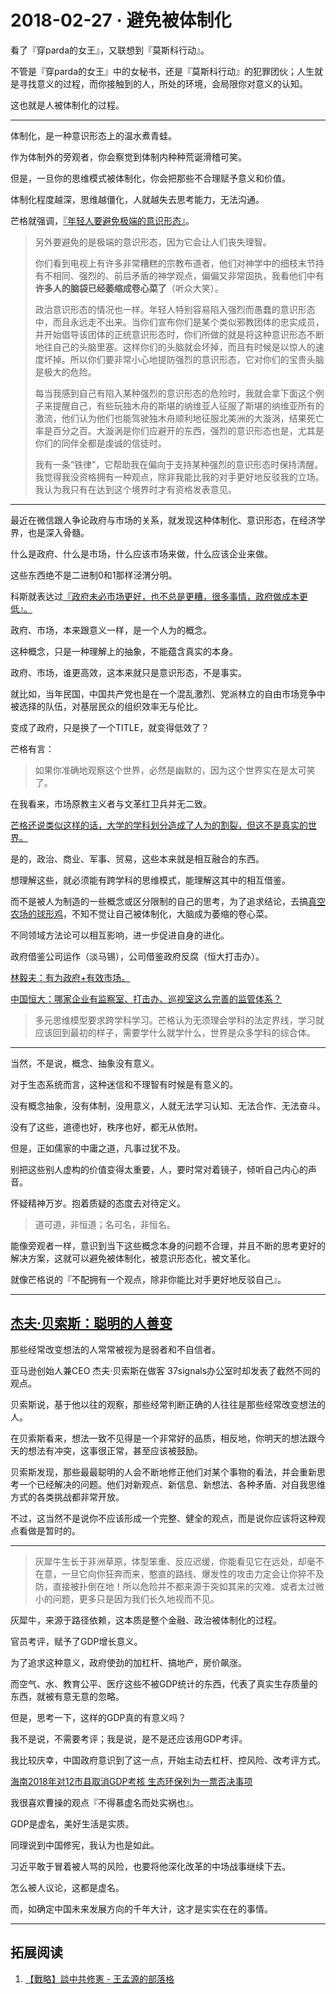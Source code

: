 # 2018-02-27 · 避免被体制化
看了『穿parda的女王』，又联想到『莫斯科行动』。

不管是『穿parda的女王』中的女秘书，还是『莫斯科行动』的犯罪团伙；人生就是寻找意义的过程，而你接触到的人，所处的环境，会局限你对意义的认知。

这也就是人被体制化的过程。

---

体制化，是一种意识形态上的温水煮青蛙。

作为体制外的旁观者，你会察觉到体制内种种荒诞滑稽可笑。

但是，一旦你的思维模式被体制化，你会把那些不合理赋予意义和价值。

体制化程度越深，思维越僵化，人就越失去思考能力，无法沟通。

芒格就强调，[『年轻人要避免极端的意识形态』](http://fund.jrj.com.cn/2017/12/02091623730421.shtml)。

> 另外要避免的是极端的意识形态，因为它会让人们丧失理智。
> 
> 你们看到电视上有许多非常糟糕的宗教布道者，他们对神学中的细枝末节持有不相同、强烈的、前后矛盾的神学观点，偏偏又非常固执，我看他们中有**许多人的脑袋已经萎缩成卷心菜了**（听众大笑）。
> 
> 政治意识形态的情况也一样。年轻人特别容易陷入强烈而愚蠢的意识形态中，而且永远走不出来。当你们宣布你们是某个类似邪教团体的忠实成员，并开始倡导该团体的正统意识形态时，你们所做的就是将这种意识形态不断地往自己的头脑里塞。这样你们的头脑就会坏掉，而且有时候是以惊人的速度坏掉。所以你们要非常小心地提防强烈的意识形态，它对你们的宝贵头脑是极大的危险。
> 
> 每当我感到自己有陷入某种强烈的意识形态的危险时，我就会拿下面这个例子来提醒自己，有些玩独木舟的斯堪的纳维亚人征服了斯堪的纳维亚所有的激流，他们认为他们也能驾驶独木舟顺利地征服北美洲的大漩涡，结果死亡率是百分之百。大漩涡是你们应避开的东西，强烈的意识形态也是，尤其是你们的同伴全都是虔诚的信徒时。
> 
> 我有一条“铁律”，它帮助我在偏向于支持某种强烈的意识形态时保持清醒。我觉得我没资格拥有一种观点，除非我能比我的对手更好地反驳我的立场。我认为我只有在达到这个境界时才有资格发表意见。

---

最近在微信跟人争论政府与市场的关系，就发现这种体制化、意识形态，在经济学界，也是深入骨髓。

什么是政府、什么是市场，什么应该市场来做，什么应该企业来做。

这些东西绝不是二进制0和1那样泾渭分明。

科斯就表达过[『政府未必市场更好，也不总是更糟，很多事情，政府做成本更低』。](https://pileusblog.wordpress.com/2011/09/25/sunday-morning-quotation-ronald-coase-on-laissez-faire-vs-the-ideal/)

政府、市场，本来跟意义一样，是一个人为的概念。

这种概念，只是一种理解上的抽象，不能蕴含真实的本身。

政府、市场，谁更高效，这本来就只是意识形态，不是事实。

就比如，当年民国，中国共产党也是在一个混乱激烈、党派林立的自由市场竞争中被选择的队伍，对基层民众的组织效率无与伦比。

变成了政府，只是换了一个TITLE，就变得低效了？

芒格有言：

> 如果你准确地观察这个世界，必然是幽默的，因为这个世界实在是太可笑了。

在我看来，市场原教主义者与文革红卫兵并无二致。

[芒格还说类似这样的话，大学的学科划分造成了人为的割裂，但这不是真实的世界。](https://36kr.com/p/5081596.html)

是的，政治、商业、军事、贸易，这些本来就是相互融合的东西。

想理解这些，就必须能有跨学科的思维模式，能理解这其中的相互借鉴。

而不是被人为制造的一些概念或区分限制的自己的思考，为了追求结论，去搞[真空农场的球形鸡](https://www.guokr.com/article/50289/)，不知不觉让自己被体制化，大脑成为萎缩的卷心菜。

不同领域方法论可以相互影响，进一步促进自身的进化。

政府借鉴公司运作（淡马锡），公司借鉴政府反腐（恒大打击办）。

[林毅夫：有为政府+有效市场。](http://www.yicai.com/news/5151392.html)

[中国恒大：哪家企业有监察室、打击办、巡视室这么完善的监管体系？](http://www.infzm.com/content/122914)

> 多元思维模型要求跨学科学习。芒格认为无须理会学科的法定界线，学习就应该回到最初的样子，需要学什么就学什么，世界是众多学科的综合体。

---

当然，不是说，概念、抽象没有意义。

对于生态系统而言，这种迷信和不理智有时候是有意义的。

没有概念抽象，没有体制，没用意义，人就无法学习认知、无法合作、无法奋斗。

没有了这些，道德也好，秩序也好，都无从依附。

但是，正如儒家的中庸之道，凡事过犹不及。

别把这些别人虚构的价值变得太重要，人，要时常对着镜子，倾听自己内心的声音。

怀疑精神万岁。抱着质疑的态度去对待定义。

> 道可道，非恒道；名可名，非恒名。

能像旁观者一样，意识到当下这些概念本身的问题不合理，并且不断的思考更好的解决方案，这就可以避免被体制化，被意识形态化，被文革化。

就像芒格说的『不配拥有一个观点，除非你能比对手更好地反驳自己』。

---

## [杰夫·贝索斯：聪明的人善变](https://site.douban.com/106733/widget/notes/3660351/note/243165579/)

那些经常改变想法的人常常被视为是弱者和不自信者。

亚马逊创始人兼CEO 杰夫·贝索斯在做客 37signals办公室时却发表了截然不同的观点。

贝索斯说，基于他以往的观察，那些经常判断正确的人往往是那些经常改变想法的人。

在贝索斯看来，想法一致不见得是一个非常好的品质，相反地，你明天的想法跟今天的想法有冲突，这事很正常，甚至应该被鼓励。

贝索斯发现，那些最最聪明的人会不断地修正他们对某个事物的看法，并会重新思考一个已经解决的问题。他们对新观点、新信息、新想法、各种矛盾、对自我思维方式的各类挑战都非常开放。

不过，这当然不是说你不应该形成一个完整、健全的观点，而是说你应该将这种观点看做是暂时的。

---

> 灰犀牛生长于非洲草原，体型笨重、反应迟缓，你能看见它在远处，却毫不在意，一旦它向你狂奔而来，憨直的路线、爆发性的攻击力定会让你猝不及防，直接被扑倒在地！所以危险并不都来源于突如其来的灾难、或者太过微小的问题，更多只是因为我们长久地视而不见。

灰犀牛，来源于路径依赖，这本质是整个金融、政治被体制化的过程。

官员考评，赋予了GDP增长意义。

为了追求这种意义，政府使劲的加杠杆、搞地产，房价飙涨。

而空气、水、教育公平、医疗这些不被GDP统计的东西，代表了真实生存质量的东西，就被有意无意的忽略。

但是，思考一下，这样的GDP真的有意义吗？

我不是说，不需要考评；我是说，是不是还应该用GDP考评。

我比较庆幸，中国政府意识到了这一点，开始主动去杠杆、控风险、改考评方式。

[海南2018年对12市县取消GDP考核 生态环保列为一票否决事项](http://www.chinanews.com/gn/2017/12-26/8409209.shtml)

我很喜欢曹操的观点『不得慕虚名而处实祸也』。

GDP是虚名，美好生活是实质。

同理说到中国修宪，我认为也是如此。

习近平敢于冒着被人骂的风险，也要将他深化改革的中场战事继续下去。

怎么被人议论，这都是虚名。

而，如确定中国未来发展方向的千年大计，这才是实实在在的事情。

---

## 拓展阅读

1.  [【戰略】談中共修憲 \- 王孟源的部落格](http://t.cn/REVSDh2)